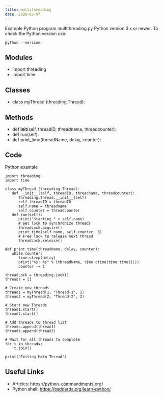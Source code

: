 ```yaml
---
title: multithreading
date: 2020-05-07
---
```

Example Python program multithreading.py
Python version 3.x or newer.
To check the Python version use:

    python --version

## Modules

* import threading
* import time

## Classes

* class myThread (threading.Thread):

## Methods

*    def __init__(self, threadID, threadname, threadcounter):
*    def run(self):
* def print_time(threadName, delay, counter):

## Code

Python example

    import threading
    import time
    
    class myThread (threading.Thread):
       def __init__(self, threadID, threadname, threadcounter):
          threading.Thread.__init__(self)
          self.threadID = threadID
          self.name = threadname
          self.counter = threadcounter
       def run(self):
          print("Starting " + self.name)
          # Get lock to synchronize threads
          threadLock.acquire()
          print_time(self.name, self.counter, 3)
          # Free lock to release next thread
          threadLock.release()
    
    def print_time(threadName, delay, counter):
       while counter:
          time.sleep(delay)
          print("%s: %s" % (threadName, time.ctime(time.time())))
          counter -= 1
    
    threadLock = threading.Lock()
    threads = []
    
    # Create new threads
    thread1 = myThread(1, "Thread-1", 1)
    thread2 = myThread(2, "Thread-2", 2)
    
    # Start new Threads
    thread1.start()
    thread2.start()
    
    # Add threads to thread list
    threads.append(thread1)
    threads.append(thread2)
    
    # Wait for all threads to complete
    for t in threads:
        t.join()
    
    print("Exiting Main Thread")

## Useful Links

- Articles: https://python-commandments.org/
- Python shell: https://bsdnerds.org/learn-python/
